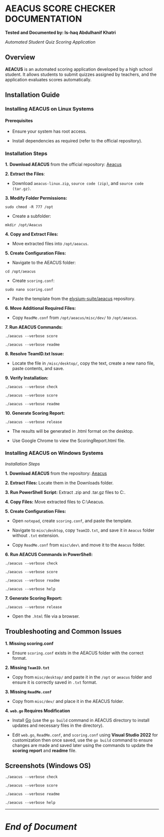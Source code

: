 # AEACUS SCORE CHECKER DOCUMENTATION
**Tested and Documented by: Is-haq Abdulhanif Khatri**

*Automated Student Quiz Scoring Application*

## Overview

**AEACUS** is an automated scoring application developed by a high school student. It allows students to submit quizzes assigned by teachers, and the application evaluates scores automatically.

## Installation Guide

### Installing AEACUS on Linux Systems

#### Prerequisites

- Ensure your system has root access.

- Install dependencies as required (refer to the official repository).

### Installation Steps

**1.** **Download AEACUS** from the official repository: [Aeacus](https://github.com/elysium-suite/aeacus)

**2. Extract the Files**:

- Download `aeacus-linux.zip`, `source code (zip)`, and `source code (tar.gz)`.

**3. Modify Folder Permissions:**

`sudo chmod -R 777 /opt`

- Create a subfolder:

`mkdir /opt/Aeacus`

**4. Copy and Extract Files:**

- Move extracted files into `/opt/aeacus`.

**5. Create Configuration Files:**

- Navigate to the AEACUS folder:

`cd /opt/aeacus`

- Create `scoring.conf`:

`sudo nano scoring.conf`

- Paste the template from the [elysium-suite/aeacus](https://github.com/elysium-suite/aeacus) repository.

**6. Move Additional Required Files:**

- Copy `ReadMe.conf` from `/opt/aeacus/misc/dev/` to `/opt/aeacus`.

**7. Run AEACUS Commands:**
```
./aeacus --verbose score
```
```
./aeacus --verbose readme
```
**8. Resolve TeamID.txt Issue:**

- Locate the file in `/misc/desktop/`, copy the text, create a new nano file, paste contents, and save.

**9. Verify Installation:**
```
./aeacus --verbose check
```
```
./aeacus --verbose score
```
```
./aeacus --verbose readme
```

**10. Generate Scoring Report:**

`./aeacus --verbose release`

- The results will be generated in .html format on the desktop.

- Use Google Chrome to view the ScoringReport.html file.

### Installing AEACUS on Windows Systems

*Installation Steps*

**1.** **Download AEACUS** from the repository: [Aeacus](https://github.com/elysium-suite/aeacus)

**2. Extract Files:** Locate them in the Downloads folder.

**3. Run PowerShell Script:** Extract .zip and .tar.gz files to C:\.

**4. Copy Files:** Move extracted files to C:\Aeacus.

**5. Create Configuration Files:**

- Open `notepad`, create `scoring.conf`, and paste the template.

- Navigate to `misc\desktop`, copy `TeamID.txt`, and save it in `Aeacus` folder without `.txt` extension.

- Copy `ReadMe.conf` from `misc\dev\` and move it to the `Aeacus` folder.

**6. Run AEACUS Commands in PowerShell:**
```
./aeacus --verbose check
```
```
./aeacus --verbose score
```
```
./aeacus --verbose readme
```
```
./aeacus --verbose help
```
**7. Generate Scoring Report:**

`./aeacus --verbose release`

- Open the `.html` file via a browser.

## Troubleshooting and Common Issues

**1. Missing scoring.conf**

- Ensure `scoring.conf` exists in the AEACUS folder with the correct format.

**2. Missing `TeamID.txt`**

- Copy from `misc/desktop/` and paste it in the `/opt` or `aeacus` folder and ensure it is correctly saved in `.txt` format.

**3. Missing `ReadMe.conf`**

- Copy from `misc/dev/` and place it in the AEACUS folder.

**4. `web.go` Requires Modification**

- Install [Go](https://go.dev/dl/) (use the `go build` command in AEACUS directory to install updates and necessary files in the directory).

- Edit `web.go`, `ReadMe.conf`, and `scoring.conf` using **Visual Studio 2022** for customization then once saved, use the `go build` command to ensure changes are made and saved later using the commands to update the **scoring report** and **readme** file.

## Screenshots (Windows OS)
```
./aeacus --verbose check

./aeacus --verbose score

./aeacus --verbose readme

./aeacus --verbose help
```
----
# *End of Document*
